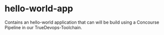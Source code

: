 # hello-world-app

Contains an hello-world application that can will be build using a Concourse Pipeline in our TrueDevops-Toolchain.